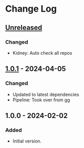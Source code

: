 # Change Log

## [Unreleased]

### Changed

- Kidney: Auto check all repos

## [1.0.1] - 2024-04-05

### Changed

- Updated to latest dependencies
- Pipeline: Took over from gg

## 1.0.0 - 2024-02-02

### Added

- Initial version.

[Unreleased]: https://github.com/inlavigo/gg_hash/compare/1.0.1...HEAD
[1.0.1]: https://github.com/inlavigo/gg_hash/compare/1.0.0...1.0.1
